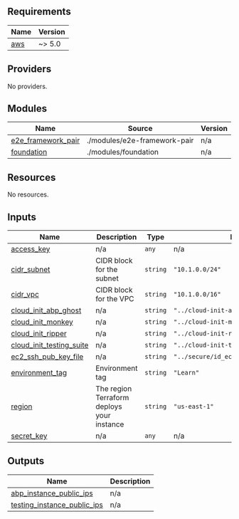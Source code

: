 ## Requirements

| Name                                                   | Version |
| ------------------------------------------------------ | ------- |
| <a name="requirement_aws"></a> [aws](#requirement_aws) | ~> 5.0  |

## Providers

No providers.

## Modules

| Name                                                                                      | Source                       | Version |
| ----------------------------------------------------------------------------------------- | ---------------------------- | ------- |
| <a name="module_e2e_framework_pair"></a> [e2e_framework_pair](#module_e2e_framework_pair) | ./modules/e2e-framework-pair | n/a     |
| <a name="module_foundation"></a> [foundation](#module_foundation)                         | ./modules/foundation         | n/a     |

## Resources

No resources.

## Inputs

| Name                                                                                                      | Description                                | Type     | Default                                  | Required |
| --------------------------------------------------------------------------------------------------------- | ------------------------------------------ | -------- | ---------------------------------------- | :------: |
| <a name="input_access_key"></a> [access_key](#input_access_key)                                           | n/a                                        | `any`    | n/a                                      |   yes    |
| <a name="input_cidr_subnet"></a> [cidr_subnet](#input_cidr_subnet)                                        | CIDR block for the subnet                  | `string` | `"10.1.0.0/24"`                          |    no    |
| <a name="input_cidr_vpc"></a> [cidr_vpc](#input_cidr_vpc)                                                 | CIDR block for the VPC                     | `string` | `"10.1.0.0/16"`                          |    no    |
| <a name="input_cloud_init_abp_ghost"></a> [cloud_init_abp_ghost](#input_cloud_init_abp_ghost)             | n/a                                        | `string` | `"../cloud-init-abp-ghost.yml"`          |    no    |
| <a name="input_cloud_init_monkey"></a> [cloud_init_monkey](#input_cloud_init_monkey)                      | n/a                                        | `string` | `"../cloud-init-monkey.yml"`             |    no    |
| <a name="input_cloud_init_ripper"></a> [cloud_init_ripper](#input_cloud_init_ripper)                      | n/a                                        | `string` | `"../cloud-init-ripper.yml"`             |    no    |
| <a name="input_cloud_init_testing_suite"></a> [cloud_init_testing_suite](#input_cloud_init_testing_suite) | n/a                                        | `string` | `"../cloud-init-testing-suite.yml"`      |    no    |
| <a name="input_ec2_ssh_pub_key_file"></a> [ec2_ssh_pub_key_file](#input_ec2_ssh_pub_key_file)             | n/a                                        | `string` | `"../secure/id_ecdsa_administrador.pub"` |    no    |
| <a name="input_environment_tag"></a> [environment_tag](#input_environment_tag)                            | Environment tag                            | `string` | `"Learn"`                                |    no    |
| <a name="input_region"></a> [region](#input_region)                                                       | The region Terraform deploys your instance | `string` | `"us-east-1"`                            |    no    |
| <a name="input_secret_key"></a> [secret_key](#input_secret_key)                                           | n/a                                        | `any`    | n/a                                      |   yes    |

## Outputs

| Name                                                                                                                 | Description |
| -------------------------------------------------------------------------------------------------------------------- | ----------- |
| <a name="output_abp_instance_public_ips"></a> [abp_instance_public_ips](#output_abp_instance_public_ips)             | n/a         |
| <a name="output_testing_instance_public_ips"></a> [testing_instance_public_ips](#output_testing_instance_public_ips) | n/a         |
